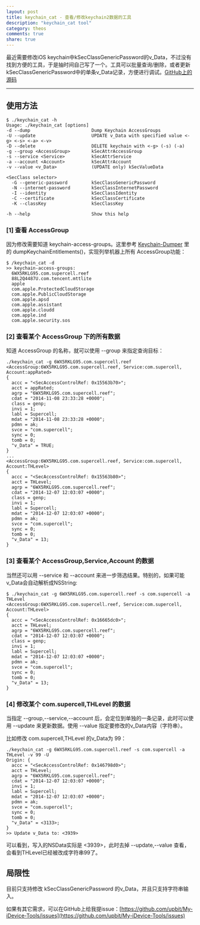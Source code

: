```yaml
---
layout: post
title: keychain_cat - 查看/修改keychain2数据的工具
description: "keychain_cat tool"
category: theos
comments: true
share: true
---
```


最近需要修改iOS keychain中kSecClassGenericPassword的v_Data，不过没有找到方便的工具，于是抽时间自己写了一个。工具可以批量查询/删除，或者更新kSecClassGenericPassword中的单条v_Data记录，方便进行调试。[GitHub上的源码](https://github.com/upbit/My-iDevice-Tools/blob/master/keychain_cat.mm)

---------------

## 使用方法

~~~
$ ./keychain_cat -h
Usage: ./keychain_cat [options]
-d --dump                       Dump Keychain AccessGroups
-U --update                     UPDATE v_Data with specified value <-g> <-s> <-a> <-v>
-D --delete                     DELETE keychain with <-g> (-s) (-a)
-g --group <AccessGroup>        kSecAttrAccessGroup
-s --service <Service>          kSecAttrService
-a --account <Account>          kSecAttrAccount
-v --value <v_Data>             (UPDATE only) kSecValueData

<SecClass selector>
  -G --generic-password         kSecClassGenericPassword
  -N --internet-password        kSecClassInternetPassword
  -I --identity                 kSecClassIdentity
  -C --certificate              kSecClassCertificate
  -K --classKey                 kSecClassKey

-h --help                       Show this help
~~~

### [1] 查看 AccessGroup

因为修改需要知道 keychain-access-groups。这里参考 [Keychain-Dumper](https://github.com/upbit/Keychain-Dumper/blob/master/main.m#L56) 里的 dumpKeychainEntitlements()，实现列举机器上所有 AccessGroup功能：

~~~
$ /keychain_cat -d
>> keychain-access-groups:
  6WX5RKLG95.com.supercell.reef
  88L2Q4487U.com.tencent.mttlite
  apple
  com.apple.ProtectedCloudStorage
  com.apple.PublicCloudStorage
  com.apple.apsd
  com.apple.assistant
  com.apple.cloudd
  com.apple.ind
  com.apple.security.sos
~~~

### [2] 查看某个 AccessGroup 下的所有数据

知道 AccessGroup 的名称，就可以使用 --group 来指定查询目标：

~~~
./keychain_cat -g 6WX5RKLG95.com.supercell.reef
<AccessGroup:6WX5RKLG95.com.supercell.reef, Service:com.supercell, Account:appRated>
{
  accc = "<SecAccessControlRef: 0x15563b70>";
  acct = appRated;
  agrp = "6WX5RKLG95.com.supercell.reef";
  cdat = "2014-11-08 23:33:28 +0000";
  class = genp;
  invi = 1;
  labl = Supercell;
  mdat = "2014-11-08 23:33:28 +0000";
  pdmn = ak;
  svce = "com.supercell";
  sync = 0;
  tomb = 0;
  "v_Data" = TRUE;
}
...
<AccessGroup:6WX5RKLG95.com.supercell.reef, Service:com.supercell, Account:THLevel>
{
  accc = "<SecAccessControlRef: 0x15563b80>";
  acct = THLevel;
  agrp = "6WX5RKLG95.com.supercell.reef";
  cdat = "2014-12-07 12:03:07 +0000";
  class = genp;
  invi = 1;
  labl = Supercell;
  mdat = "2014-12-07 12:03:07 +0000";
  pdmn = ak;
  svce = "com.supercell";
  sync = 0;
  tomb = 0;
  "v_Data" = 13;
}
~~~

### [3] 查看某个 AccessGroup,Service,Account 的数据

当然还可以用 --service 和 --account 来进一步筛选结果。特别的，如果可能v_Data会自动解析成NSString:

~~~
$ ./keychain_cat -g 6WX5RKLG95.com.supercell.reef -s com.supercell -a THLevel
<AccessGroup:6WX5RKLG95.com.supercell.reef, Service:com.supercell, Account:THLevel>
{
  accc = "<SecAccessControlRef: 0x16665dc0>";
  acct = THLevel;
  agrp = "6WX5RKLG95.com.supercell.reef";
  cdat = "2014-12-07 12:03:07 +0000";
  class = genp;
  invi = 1;
  labl = Supercell;
  mdat = "2014-12-07 12:03:07 +0000";
  pdmn = ak;
  svce = "com.supercell";
  sync = 0;
  tomb = 0;
  "v_Data" = 13;
}
~~~

### [4] 修改某个 com.supercell,THLevel 的数据

当指定 --group,--service,--account 后，会定位到单独的一条记录，此时可以使用 --update 来更新数据。使用 --value 指定要修改的v_Data内容（字符串）。

比如修改 com.supercell,THLevel 的v_Data为 99：

~~~
./keychain_cat -g 6WX5RKLG95.com.supercell.reef -s com.supercell -a THLevel -v 99 -U
Origin: {
  accc = "<SecAccessControlRef: 0x146798d0>";
  acct = THLevel;
  agrp = "6WX5RKLG95.com.supercell.reef";
  cdat = "2014-12-07 12:03:07 +0000";
  invi = 1;
  labl = Supercell;
  mdat = "2014-12-07 12:03:07 +0000";
  pdmn = ak;
  svce = "com.supercell";
  sync = 0;
  tomb = 0;
  "v_Data" = <3133>;
}
>> Update v_Data to: <3939>
~~~

可以看到，写入的NSData实际是 <3939>，此时去掉 --update,--value 查看，会看到THLevel已经被改成字符串99了。

## 局限性

目前只支持修改 kSecClassGenericPassword 的v_Data，并且只支持字符串输入。

如果有其它需求，可以在GitHub上给我提issue：[https://github.com/upbit/My-iDevice-Tools/issues](https://github.com/upbit/My-iDevice-Tools/issues)
